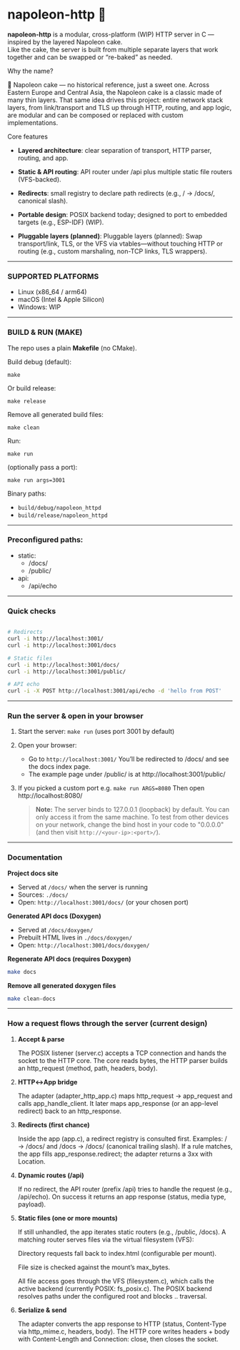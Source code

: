 # **napoleon-http** 🍰

**napoleon-http** is a modular, cross-platform (WIP) HTTP server in C — inspired by the layered Napoleon cake.     
    Like the cake, the server is built from multiple separate layers that work together and can be swapped or “re-baked” as needed.

Why the name?

🍰 Napoleon cake — no historical reference, just a sweet one.
Across Eastern Europe and Central Asia, the Napoleon cake is a classic made of many thin layers.
That same idea drives this project: entire network stack layers, from link/transport and TLS up through HTTP, routing, and app logic, are modular and can be composed or replaced with custom implementations.

Core features

* **Layered architecture**: clear separation of transport, HTTP parser, routing, and app.

* **Static & API routing**: API router under /api plus multiple static file routers (VFS-backed).

* **Redirects**: small registry to declare path redirects (e.g., / → /docs/, canonical slash).

* **Portable design**: POSIX backend today; designed to port to embedded targets (e.g., ESP-IDF) (WIP).

* **Pluggable layers (planned)**: Pluggable layers (planned): Swap transport/link, TLS, or the VFS via vtables—without touching HTTP or routing (e.g., custom marshaling, non-TCP links, TLS wrappers). 
---

### SUPPORTED PLATFORMS
* Linux (x86_64 / arm64)
* macOS (Intel & Apple Silicon)
* Windows: WIP

---

### BUILD & RUN (MAKE)

The repo uses a plain **Makefile** (no CMake).


Build debug (default):     

```make```

Or build release:

```make release```

Remove all generated build files:

```make clean```

Run:

```make run```

(optionally pass a port):

```make run args=3001```

Binary paths:
 - ```build/debug/napoleon_httpd```
 - ```build/release/napoleon_httpd```

---

### Preconfigured paths:

- static:
    - /docs/
    - /public/
- api:
    - /api/echo

---
### Quick checks 
```bash

# Redirects
curl -i http://localhost:3001/
curl -i http://localhost:3001/docs

# Static files
curl -i http://localhost:3001/docs/
curl -i http://localhost:3001/public/

# API echo
curl -i -X POST http://localhost:3001/api/echo -d 'hello from POST'

```
---
### Run the server & open in your browser

1. Start the server:
   ```make run```
   (uses port 3001 by default)

2. Open your browser:
   * Go to ```http://localhost:3001/```
     You’ll be redirected to /docs/ and see the docs index page.
   * The example page under /public/ is at http://localhost:3001/public/

3. If you picked a custom port e.g.
   ```make run ARGS=8080```
   Then open http://localhost:8080/
   > **Note:**
   > The server binds to 127.0.0.1 (loopback) by default. You can only access it from the same machine.
   > To test from other devices on your network, change the bind host in your code to "0.0.0.0" (and then visit ```http://<your-ip>:<port>/```).
---
### Documentation

**Project docs site**  
- Served at `/docs/` when the server is running  
- Sources: `./docs/`  
- Open: `http://localhost:3001/docs/` (or your chosen port)

**Generated API docs (Doxygen)**
- Served at `/docs/doxygen/` 
- Prebuilt HTML lives in `./docs/doxygen/`  
- Open: `http://localhost:3001/docs/doxygen/`

**Regenerate API docs (requires Doxygen)**  
```bash
make docs
```

**Remove all generated doxygen files**
```bash
make clean-docs
```

---
### How a request flows through the server (current design)

1. **Accept & parse**

    The POSIX listener (server.c) accepts a TCP connection and hands the socket to the HTTP core.
    The core reads bytes, the HTTP parser builds an http_request (method, path, headers, body).

2. **HTTP↔App bridge**

    The adapter (adapter_http_app.c) maps http_request → app_request and calls app_handle_client.
    It later maps app_response (or an app-level redirect) back to an http_response.

3. **Redirects (first chance)**

    Inside the app (app.c), a redirect registry is consulted first.
    Examples: / → /docs/ and /docs → /docs/ (canonical trailing slash).
    If a rule matches, the app fills app_response.redirect; the adapter returns a 3xx with Location.

4. **Dynamic routes (/api)**

    If no redirect, the API router (prefix /api) tries to handle the request (e.g., /api/echo).
    On success it returns an app response (status, media type, payload).

5. **Static files (one or more mounts)**

    If still unhandled, the app iterates static routers (e.g., /public, /docs).
    A matching router serves files via the virtual filesystem (VFS):

    Directory requests fall back to index.html (configurable per mount).

    File size is checked against the mount’s max_bytes.

    All file access goes through the VFS (filesystem.c), which calls the active backend (currently POSIX: fs_posix.c).
    The POSIX backend resolves paths under the configured root and blocks .. traversal.

6. **Serialize & send**

    The adapter converts the app response to HTTP (status, Content-Type via http_mime.c, headers, body).
    The HTTP core writes headers + body with Content-Length and Connection: close, then closes the socket.
